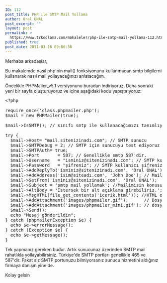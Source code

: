 ```yaml
---
ID: 112
post_title: PHP ile SMTP Mail Yollama
author: Oral ÜNAL
post_excerpt: ""
layout: post
permalink: >
  https://www.trkodlama.com/makaleler/php-ile-smtp-mail-yollama-112.html
published: true
post_date: 2011-03-16 09:00:30
---
```

Merhaba arkadaşlar,

Bu makalemde nasıl php'nin mail() fonksiyonunu kullanmadan smtp bilgilerni kullanarak nasıl mail yollayacağınızı anlatacağım.

Öncelikle PHPMailer_v5.1 versiyonunu buradan indiriyoruz. Daha sonraki yeni bir sayfa oluşturuyoruz ve içine aşağıdaki kodu yapıştırıyoruz:
<pre class="prettyprint" data-start-line="1" data-visibility="visible" data-highlight="" data-caption="">&lt;?php

require_once('class.phpmailer.php');
$mail = new PHPMailer(true);

$mail-&gt;IsSMTP(); // sınıfı smtp ile kullanacağımızı tanımlıyoruz

try {
  $mail-&gt;Host= "mail.sitenizinadı.com"; // SMTP sunucu
  $mail-&gt;SMTPDebug = 2; // SMTP için sunucuyu test ediyoruz
  $mail-&gt;SMTPAuth= true;
  $mail-&gt;Port       = 587; // Genellikle smtp 587'dir.
  $mail-&gt;Username   = "isminiz@sitenizinadı.com"; // SMTP kullanıcı adınız
  $mail-&gt;Password   = "şifreniz"; // SMTP kullanıcı şifreniz
  $mail-&gt;AddReplyTo('isminiz@sitenizinadı.com', 'Oral ÜNAL'); //mail adresiniz ve isminiz
  $mail-&gt;AddAddress('isim@siteadı.com', 'John Doe'); // Mail yollanacak adres ve ismi
  $mail-&gt;SetFrom('isminiz@sitenizinadı.com', 'Oral ÜNAL');
  $mail-&gt;Subject = 'smtp mail yollamak'; //Mailimizin konusu
  $mail-&gt;AltBody = 'İstersek bir alt açıklama girebiliriz.';
  $mail-&gt;MsgHTML(file_get_contents('icerik.html')); //HTML olarak mail yollamak istersek
  $mail-&gt;AddAttachment('images/phpmailer.gif');      // Dosya eklemek
  $mail-&gt;AddAttachment('images/phpmailer_mini.gif'); // dosya eklemek
  $mail-&gt;Send();
  echo "Mesaj gönderildin";
} catch (phpmailerException $e) {
  echo $e-&gt;errorMessage();
} catch (Exception $e) {
  echo $e-&gt;getMessage();
}</pre>
Tek yapmanız gereken budur. Artık sunucunuz üzerinden SMTP mail rahatlıkla yollayabilirsiniz. Türkiye'de SMTP portları genellikle 465 ve 587'dir. Fakat siz SMTP portunuzu bilmiyorsanız sunucu hizmetini aldığınız firmaya danışın yine de.

Kolay gelsin